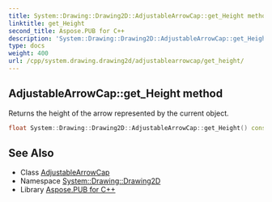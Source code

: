 ```yaml
---
title: System::Drawing::Drawing2D::AdjustableArrowCap::get_Height method
linktitle: get_Height
second_title: Aspose.PUB for C++
description: 'System::Drawing::Drawing2D::AdjustableArrowCap::get_Height method. Returns the height of the arrow represented by the current object in C++.'
type: docs
weight: 400
url: /cpp/system.drawing.drawing2d/adjustablearrowcap/get_height/
---
```

## AdjustableArrowCap::get_Height method


Returns the height of the arrow represented by the current object.

```cpp
float System::Drawing::Drawing2D::AdjustableArrowCap::get_Height() const
```

## See Also

* Class [AdjustableArrowCap](../)
* Namespace [System::Drawing::Drawing2D](../../)
* Library [Aspose.PUB for C++](../../../)
